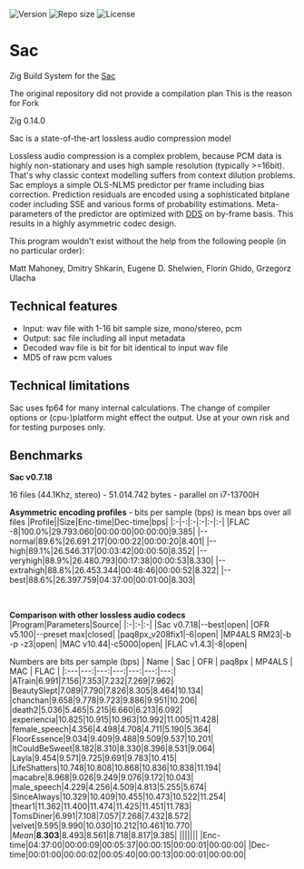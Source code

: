 ![Version](https://img.shields.io/github/release/slmdev/sac)
![Repo size](https://img.shields.io/github/repo-size/slmdev/sac)
![License](https://img.shields.io/github/license/slmdev/sac)

# Sac

Zig Build System for the [Sac](https://github.com/slmdev/sac)

The original repository did not provide a compilation plan This is the reason for Fork

Zig 0.14.0

Sac is a state-of-the-art lossless audio compression model

Lossless audio compression is a complex problem, because PCM data is highly non-stationary and uses high sample resolution (typically >=16bit). That's why classic context modelling suffers from context dilution problems. Sac employs a simple OLS-NLMS predictor per frame including bias correction. Prediction residuals are encoded using a sophisticated bitplane coder including SSE and various forms of probability estimations. Meta-parameters of the predictor are optimized with [DDS](https://agupubs.onlinelibrary.wiley.com/doi/10.1029/2005WR004723) on by-frame basis. This results in a highly asymmetric codec design.

This program wouldn't exist without the help from the following people (in no particular order):

Matt Mahoney, Dmitry Shkarin, Eugene D. Shelwien, Florin Ghido, Grzegorz Ulacha

## Technical features

- Input: wav file with 1-16 bit sample size, mono/stereo, pcm
- Output: sac file including all input metadata
- Decoded wav file is bit for bit identical to input wav file
- MD5 of raw pcm values

## Technical limitations

Sac uses fp64 for many internal calculations. The change of compiler options or (cpu-)platform might effect the output. Use at your own risk and for testing purposes only.

## Benchmarks
**Sac v0.7.18**

16 files (44.1Khz, stereo) - 51.014.742 bytes - parallel on i7-13700H

**Asymmetric encoding profiles** - bits per sample (bps) is mean bps over all files
|Profile||Size|Enc-time|Dec-time|bps|
|:-|-:|:-|:-|:-|:-|
|FLAC -8|100.0%|29.793.060|00:00:00|00:00:00|9.385|
|--normal|89.6%|26.691.217|00:00:22|00:00:20|8.401|
|--high|89.1%|26.546.317|00:03:42|00:00:50|8.352|
|--veryhigh|88.9%|26.480.793|00:17:38|00:00:53|8.330|
|--extrahigh|88.8%|26.453.344|00:48:46|00:00:52|8.322|
|--best|88.6%|26.397.759|04:37:00|00:01:00|8.303|

&nbsp;

**Comparison with other lossless audio codecs**
|Program|Parameters|Source|
|:-|:-|:-|
|Sac v0.7.18|--best|open|
|OFR v5.100|--preset max|closed|
|paq8px_v208fix1|-6|open|
|MP4ALS RM23|-b -p -z3|open|
|MAC v10.44|-c5000|open|
|FLAC v1.4.3|-8|open|

Numbers are bits per sample (bps)
| Name | Sac | OFR | paq8px | MP4ALS | MAC | FLAC |
|:---|---:|---:|---:|---:|---:|---:|
|ATrain|6.991|7.156|7.353|7.232|7.269|7.962|
|BeautySlept|7.089|7.790|7.826|8.305|8.464|10.134|
|chanchan|9.658|9.778|9.723|9.886|9.951|10.206|
|death2|5.036|5.465|5.215|6.660|6.213|6.092|
|experiencia|10.825|10.915|10.963|10.992|11.005|11.428|
|female_speech|4.356|4.498|4.708|4.711|5.190|5.364|
|FloorEssence|9.034|9.409|9.488|9.509|9.537|10.201|
|ItCouldBeSweet|8.182|8.310|8.330|8.396|8.531|9.064|
|Layla|9.454|9.571|9.725|9.691|9.783|10.415|
|LifeShatters|10.748|10.808|10.868|10.836|10.838|11.194|
|macabre|8.968|9.026|9.249|9.076|9.172|10.043|
|male_speech|4.229|4.256|4.509|4.813|5.255|5.674|
|SinceAlways|10.329|10.409|10.455|10.473|10.522|11.254|
|thear1|11.362|11.400|11.474|11.425|11.451|11.783|
|TomsDiner|6.991|7.108|7.057|7.268|7.432|8.572|
|velvet|9.595|9.990|10.030|10.212|10.461|10.770|
|*Mean*|**8.303**|8.493|8.561|8.718|8.817|9.385|
|||||||
|Enc-time|04:37:00|00:00:09|00:05:37|00:00:15|00:00:01|00:00:00|
|Dec-time|00:01:00|00:00:02|00:05:40|00:00:13|00:00:01|00:00:00|

